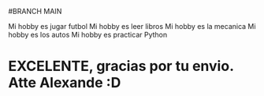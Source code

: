 #BRANCH MAIN

Mi hobby es jugar futbol
Mi hobby es leer libros
Mi hobby es la mecanica
Mi hobby es los autos
Mi hobby es practicar Python

# EXCELENTE, gracias por tu envio. Atte Alexande :D
